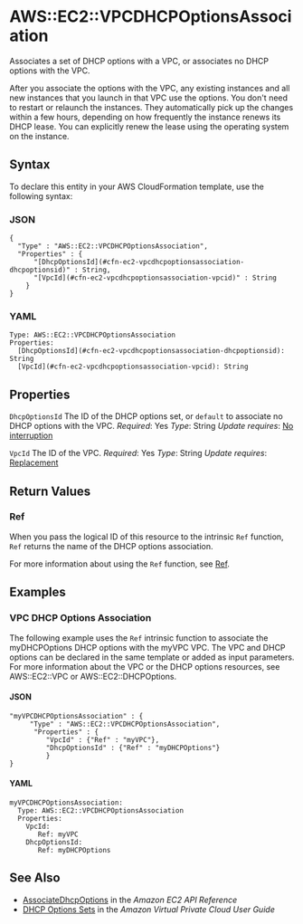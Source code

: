 # AWS::EC2::VPCDHCPOptionsAssociation<a name="aws-resource-ec2-vpc-dhcp-options-assoc"></a>

Associates a set of DHCP options with a VPC, or associates no DHCP options with the VPC\.

After you associate the options with the VPC, any existing instances and all new instances that you launch in that VPC use the options\. You don't need to restart or relaunch the instances\. They automatically pick up the changes within a few hours, depending on how frequently the instance renews its DHCP lease\. You can explicitly renew the lease using the operating system on the instance\.

## Syntax<a name="aws-resource-ec2-vpc-dhcp-options-assoc-syntax"></a>

To declare this entity in your AWS CloudFormation template, use the following syntax:

### JSON<a name="aws-resource-ec2-vpc-dhcp-options-assoc-syntax.json"></a>

```
{
  "Type" : "AWS::EC2::VPCDHCPOptionsAssociation",
  "Properties" : {
      "[DhcpOptionsId](#cfn-ec2-vpcdhcpoptionsassociation-dhcpoptionsid)" : String,
      "[VpcId](#cfn-ec2-vpcdhcpoptionsassociation-vpcid)" : String
    }
}
```

### YAML<a name="aws-resource-ec2-vpc-dhcp-options-assoc-syntax.yaml"></a>

```
Type: AWS::EC2::VPCDHCPOptionsAssociation
Properties:
  [DhcpOptionsId](#cfn-ec2-vpcdhcpoptionsassociation-dhcpoptionsid): String
  [VpcId](#cfn-ec2-vpcdhcpoptionsassociation-vpcid): String
```

## Properties<a name="aws-resource-ec2-vpc-dhcp-options-assoc-properties"></a>

`DhcpOptionsId`  <a name="cfn-ec2-vpcdhcpoptionsassociation-dhcpoptionsid"></a>
The ID of the DHCP options set, or `default` to associate no DHCP options with the VPC\.
*Required*: Yes
*Type*: String
*Update requires*: [No interruption](https://docs.aws.amazon.com/AWSCloudFormation/latest/UserGuide/using-cfn-updating-stacks-update-behaviors.html#update-no-interrupt)

`VpcId`  <a name="cfn-ec2-vpcdhcpoptionsassociation-vpcid"></a>
The ID of the VPC\.
*Required*: Yes
*Type*: String
*Update requires*: [Replacement](https://docs.aws.amazon.com/AWSCloudFormation/latest/UserGuide/using-cfn-updating-stacks-update-behaviors.html#update-replacement)

## Return Values<a name="aws-resource-ec2-vpc-dhcp-options-assoc-return-values"></a>

### Ref<a name="aws-resource-ec2-vpc-dhcp-options-assoc-return-values-ref"></a>

When you pass the logical ID of this resource to the intrinsic `Ref` function, `Ref` returns the name of the DHCP options association\.

For more information about using the `Ref` function, see [Ref](https://docs.aws.amazon.com/AWSCloudFormation/latest/UserGuide/intrinsic-function-reference-ref.html)\.

## Examples<a name="aws-resource-ec2-vpc-dhcp-options-assoc--examples"></a>

### VPC DHCP Options Association<a name="aws-resource-ec2-vpc-dhcp-options-assoc--examples--VPC_DHCP_Options_Association"></a>

The following example uses the `Ref` intrinsic function to associate the myDHCPOptions DHCP options with the myVPC VPC\. The VPC and DHCP options can be declared in the same template or added as input parameters\. For more information about the VPC or the DHCP options resources, see AWS::EC2::VPC or AWS::EC2::DHCPOptions\.

#### JSON<a name="aws-resource-ec2-vpc-dhcp-options-assoc--examples--VPC_DHCP_Options_Association--json"></a>

```
"myVPCDHCPOptionsAssociation" : {
     "Type" : "AWS::EC2::VPCDHCPOptionsAssociation",
      "Properties" : {
         "VpcId" : {"Ref" : "myVPC"},
         "DhcpOptionsId" : {"Ref" : "myDHCPOptions"}
         }
}
```

#### YAML<a name="aws-resource-ec2-vpc-dhcp-options-assoc--examples--VPC_DHCP_Options_Association--yaml"></a>

```
myVPCDHCPOptionsAssociation:
  Type: AWS::EC2::VPCDHCPOptionsAssociation
  Properties:
    VpcId:
       Ref: myVPC
    DhcpOptionsId:
       Ref: myDHCPOptions
```

## See Also<a name="aws-resource-ec2-vpc-dhcp-options-assoc--seealso"></a>
+  [AssociateDhcpOptions](https://docs.aws.amazon.com/AWSEC2/latest/APIReference/API_AssociateDhcpOptions.html) in the *Amazon EC2 API Reference*
+ [DHCP Options Sets](https://docs.aws.amazon.com/vpc/latest/userguide/VPC_DHCP_Options.html) in the *Amazon Virtual Private Cloud User Guide*
